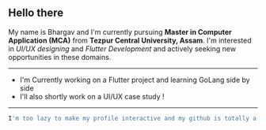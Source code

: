 ## Hello there

My name is Bhargav and I'm currently pursuing **Master in Computer Application (MCA)** from **Tezpur Central University, Assam**. I'm interested in *UI/UX designing* and *Flutter Development* and actively seeking new opportunities in these domains.

---

- I'm Currently working on a Flutter project and learning GoLang side by side
- I'll also shortly work on a UI/UX case study !

---

```bash
I'm too lazy to make my profile interactive and my github is totally a mess
```